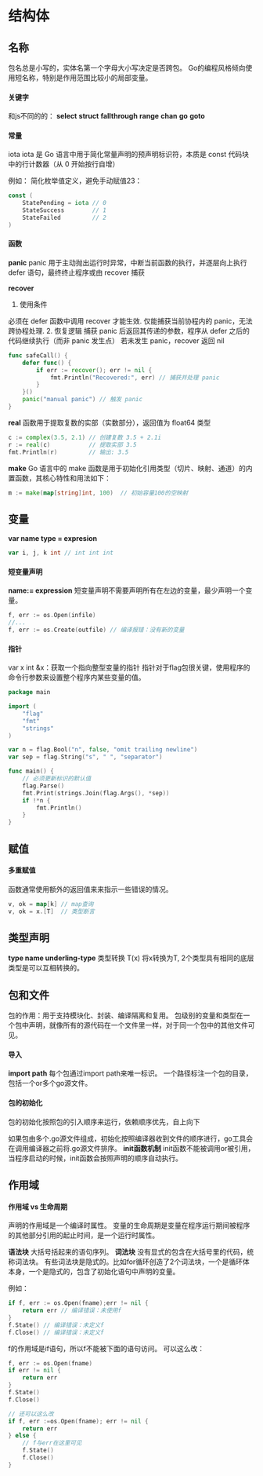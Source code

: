 # 结构体

## 名称
包名总是小写的，实体名第一个字母大小写决定是否跨包。
Go的编程风格倾向使用短名称，特别是作用范围比较小的局部变量。

#### 关键字
和js不同的的：
**select**
**struct**
**fallthrough**
**range**
**chan**
**go**
**goto**

#### 常量
iota
iota 是 Go 语言中用于简化常量声明的‌预声明标识符‌，本质是 const 代码块中的‌行计数器‌（从 0 开始按行自增）

例如：
简化枚举值定义，避免手动赋值23：
```go
const (
    StatePending = iota // 0
    StateSuccess        // 1
    StateFailed         // 2
)
```

#### 函数
**panic**
panic 用于主动抛出运行时异常，中断当前函数的执行，并逐层向上执行 defer 语句，最终终止程序或由 recover 捕获

**recover**
1. ‌使用条件‌

必须在 defer 函数中调用 recover 才能生效.
仅能捕获‌当前协程‌内的 panic，无法跨协程处理.
2. ‌恢复逻辑‌
捕获 panic 后返回其传递的参数，程序从 defer 之后的代码继续执行（而非 panic 发生点）
若未发生 panic，recover 返回 nil

```go
func safeCall() {
    defer func() {
        if err := recover(); err != nil {
            fmt.Println("Recovered:", err) // 捕获并处理 panic
        }
    }()
    panic("manual panic") // 触发 panic
}

```

**real**
函数用于提取复数的‌实部‌（实数部分），返回值为 float64 类型
```go
c := complex(3.5, 2.1) // 创建复数 3.5 + 2.1i
r := real(c)           // 提取实部 3.5
fmt.Println(r)         // 输出: 3.5

```

**make**
Go 语言中的 make 函数是用于初始化‌引用类型‌（切片、映射、通道）的内置函数，其核心特性和用法如下：

```go
m := make(map[string]int, 100)  // 初始容量100的空映射

```

## 变量
**var name type = expresion**
```go
var i, j, k int // int int int
```

#### 短变量声明
**name:= expression**
短变量声明不需要声明所有在左边的变量，最少声明一个变量。

```go
f, err := os.Open(infile)
//...
f, err := os.Create(outfile) // 编译报错：没有新的变量
```

#### 指针
var x int
&x：获取一个指向整型变量的指针
指针对于flag包很关键，使用程序的命令行参数来设置整个程序内某些变量的值。

```go
package main

import (
	"flag"
	"fmt"
	"strings"
)

var n = flag.Bool("n", false, "omit trailing newline")
var sep = flag.String("s", " ", "separator")

func main() {
    // 必须更新标识的默认值
	flag.Parse()
	fmt.Print(strings.Join(flag.Args(), *sep))
	if !*n {
		fmt.Println()
	}
}
```

## 赋值
#### 多重赋值
函数通常使用额外的返回值来来指示一些错误的情况。
```go
v, ok = map[k] // map查询
v, ok = x.[T]  // 类型断言
```
## 类型声明
**type name underling-type**
类型转换
T(x) 将x转换为T, 2个类型具有相同的底层类型是可以互相转换的。

## 包和文件
包的作用：用于支持模块化、封装、编译隔离和复用。
包级别的变量和类型在一个包中声明，就像所有的源代码在一个文件里一样，对于同一个包中的其他文件可见。

#### 导入
**import path**
每个包通过import path来唯一标识。
一个路径标注一个包的目录，包括一个or多个go源文件。
#### 包的初始化
包的初始化按照包的引入顺序来运行，依赖顺序优先，自上向下


如果包由多个.go源文件组成，初始化按照编译器收到文件的顺序进行，go工具会在调用编译器之前将.go源文件排序。
**init函数机制**
init函数不能被调用or被引用，当程序启动的时候，init函数会按照声明的顺序自动执行。

## 作用域
#### 作用域 vs 生命周期

声明的作用域是一个编译时属性。
变量的生命周期是变量在程序运行期间被程序的其他部分引用的起止时间，是一个运行时属性。

**语法块**
大括号括起来的语句序列。
**词法块**
没有显式的包含在大括号里的代码，统称词法块。
有些词法块是隐式的。比如for循环创造了2个词法块，一个是循环体本身，一个是隐式的，包含了初始化语句中声明的变量。

例如：
```go
if f, err := os.Open(fname);err != nil {
    return err // 编译错误：未使用f
}
f.State() // 编译错误：未定义f
f.Close() // 编译错误：未定义f
```
f的作用域是if语句，所以f不能被下面的语句访问。
可以这么改：
```go
f, err := os.Open(fname)
if err != nil {
    return err
}
f.State()
f.Close()

// 还可以这么改
if f, err :=os.Open(fname); err != nil {
    return err
} else {
    // f与err在这里可见
    f.State()
    f.Close()
}
```
